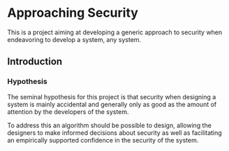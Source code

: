 # Approaching Security

This is a project aiming at developing a generic approach to security when endeavoring to develop a system, any system.

## Introduction

### Hypothesis

The seminal hypothesis for this project is that security when designing a system is mainly accidental and generally only as good as the amount of attention by the developers of the system.

To address this an algorithm should be possible to design, allowing the designers to make informed decisions about security as well as facilitating an empirically supported confidence in the security of the system.
